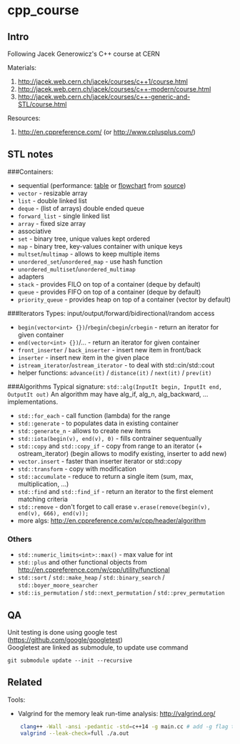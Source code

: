 # cpp_course

## Intro
Following Jacek Generowicz's C++ course at CERN

Materials:

1. http://jacek.web.cern.ch/jacek/courses/c++1/course.html
2. http://jacek.web.cern.ch/jacek/courses/c++-modern/course.html
3. http://jacek.web.cern.ch/jacek/courses/c++-generic-and-STL/course.html

Resources:

1. http://en.cppreference.com/ (or http://www.cplusplus.com/)

## STL notes 

###Containers:
- sequential (performance: [table](http://john-ahlgren.blogspot.ch/2013/10/stl-container-performance.html) or [flowchart](http://stackoverflow.com/questions/10699265/how-can-i-efficiently-select-a-standard-library-container-in-c11) from [source](http://homepages.e3.net.nz/~djm/cppcontainers.html))
 - `vector` - resizable array
 - `list` - double linked list
 - `deque` - (list of arrays) double ended queue
 - `forward_list` - single linked list
 - `array` - fixed size array
- associative
 - `set` - binary tree, unique values kept ordered 
 - `map` - binary tree, key-values container with unique keys
 - `multset`/`multimap` - allows to keep multiple items
 - `unordered_set`/`unordered_map` - use hash function
 - `unordered_multiset`/`unordered_multimap`
- adapters
 - `stack` - provides FILO on top of a container (deque by default)
 - `queue` - provides FIFO on top of a container (deque by default)
 - `priority_queue` - provides heap on top of a container (vector by default)

###Iterators
Types: input/output/forward/bidirectional/random access 
- `begin(vector<int> {})`/`rbegin`/`cbegin`/`crbegin` - return an iterator for given container
- `end(vector<int> {})`/... - return an iterator for given container 
- `front_inserter` / `back_inserter` - insert new item in front/back
- `inserter` - insert new item in the given place
- `istream_iterator`/`ostream_iterator` - to deal with std::cin/std::cout
- helper functions: `advance(it)` / `distance(it)` / `next(it)` / `prev(it)`

###Algorithms
Typical signature: ```std::alg(InputIt begin, InputIt end, OutputIt out)```
An algorithm may have alg_if, alg_n, alg_backward, ... implementations.
- `std::for_each` - call function (lambda) for the range
- `std::generate` - to populates data in existing container
- `std::generate_n` - allows to create new items
- `std::iota(begin(v), end(v), 0)` - fills contrainer sequentually
- `std::copy` and `std::copy_if` - copy from range to an iterator (+ ostream_iterator) (begin allows to modify existing, inserter to add new)
- `vector.insert` - faster than inserter iterator or std::copy 
- `std::transform` - copy with modification
- `std::accumulate` - reduce to return a single item (sum, max, multiplication, ...)
- `std::find` and `std::find_if` - return an iterator to the first element matching criteria
- `std::remove` - don't forget to call erase ```v.erase(remove(begin(v), end(v), 666), end(v));```
- more algs: http://en.cppreference.com/w/cpp/header/algorithm

### Others
- `std::numeric_limits<int>::max()` - max value for int
- `std::plus` and other functional objects from http://en.cppreference.com/w/cpp/utility/functional
- `std::sort` / `std::make_heap` / `std::binary_search` / `std::boyer_moore_searcher`
- `std::is_permutation` / `std::next_permutation` / `std::prev_permutation`

## QA
Unit testing is done using google test (https://github.com/google/googletest)  
Googletest are linked as submodule, to update use command

    git submodule update --init --recursive

## Related

Tools:
- Valgrind for the memory leak run-time analysis: http://valgrind.org/

```bash
    clang++ -Wall -ansi -pedantic -std=c++14 -g main.cc # add -g flag to give to valgrind an access to the sources
    valgrind --leak-check=full ./a.out
```
